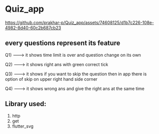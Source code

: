# Quiz_app

https://github.com/prakhar-p/Quiz_app/assets/74608125/d1b7c226-108e-4982-8d40-60c2b687cb23


## every questions represent its feature
 Q1) ---> it shows time limit is over and question change on its own
 
 Q2) ---> it shows right ans with green correct tick
 
 Q3) ---> it shows if you want to skip the question then in app there is option of skip on upper right hand side corner
 
 Q4) ---> it shows wrong ans  and give the right ans at the same time

## Library used:
1) http
2) get 
3) flutter_svg
